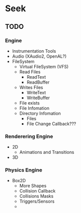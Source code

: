 # Seek

## TODO

### Engine
* Instrumentation Tools
* Audio (XAudio2, OpenAL?)
* FileSystem
  - Virtual FileSystem (VFS)
  - Read Files
    - ReadText
    - ReadBuffer
  - Writes Files
    - WriteText
    - WriteBuffer
  - File exists
  - File Infomation
  - Directory Infomation
    - Files
    - File Change Callback???


### Renderering Engine
* 2D
  - Animations and Transitions
* 3D

### Physics Engine
* Box2D
  - More Shapes
  - Collision Callback
  - Collisions Masks
  - Triggers/Sensors
  - 
